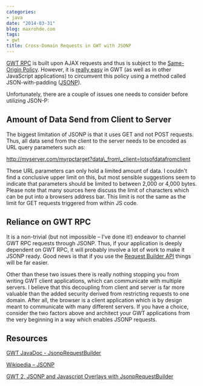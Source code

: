 ```yaml
---
categories:
- java
date: "2014-03-31"
blog: maxrohde.com
tags:
- gwt
title: Cross-Domain Requests in GWT with JSONP
---
```


[GWT RPC](http://www.gwtproject.org/doc/latest/tutorial/RPC.html) is built upon AJAX requests and thus is subject to the [Same-Origin Policy](https://developer.mozilla.org/en-US/docs/Web/JavaScript/Same_origin_policy_for_JavaScript). However, it is [really easy](http://www.gwtproject.org/javadoc/latest/com/google/gwt/jsonp/client/JsonpRequestBuilder.html) in GWT (as well as in other JavaScript applications) to circumvent this policy using a method called JSON-with-padding ([JSONP](http://json-p.org/)).

Unfortunately, there are a couple of issues one needs to consider before utilizing JSON-P:

## Amount of Data Send from Client to Server

The biggest limitation of JSONP is that it uses GET and not POST requests. Thus, all data send from the client to the server needs to be encoded as URL query parameters such as:

http://myserver.com/myrpctarget?data\_from\_client=lotsofdatafromclient

These URL parameters can only hold a limited amount of data. I couldn't find a conclusive upper limit on this, but most sensible suggestions seem to indicate that parameters should be limited to between 2,000 or 4,000 bytes. Please note that many sources here discuss the limit of characters which can be put into a browsers address bar. This limit is not the same as the limit for GET requests triggered from within JS code.

## Reliance on GWT RPC

It is a non-trivial (but not impossible – I've done it!) endeavor to channel GWT RPC requests through JSONP. Thus, if your application is deeply dependent on GWT RPC, it will probably involve a lot of work to make it JSONP ready. Good news is that if you use the [Request Builder API](http://www.gwtproject.org/javadoc/latest/com/google/gwt/http/client/RequestBuilder.html) things will be far easier.

Other than these two issues there is really nothing stopping you from writing GWT client applications, which can communicate with multiple servers. I believe that this decoupling from client and server is far more valuable than the added security derived from restricting requests to one domain. After all, the browser is a client application which is by design meant to communicate with many different servers. If you have a choice, consider the two factors above and architect your GWT applications from the very beginning in a way which enables JSONP requests.

## Resources

[GWT JavaDoc - JsonpRequestBuilder](http://www.gwtproject.org/javadoc/latest/com/google/gwt/jsonp/client/JsonpRequestBuilder.html)

[Wikipedia – JSONP](http://en.wikipedia.org/wiki/JSONP)

[GWT 2, JSONP and Javascript Overlays with JsonpRequestBuilder](http://eggsylife.co.uk/2010/04/22/gwt-2-jsonp-and-javascript-overlays-with-jsonprequestbuilder/)